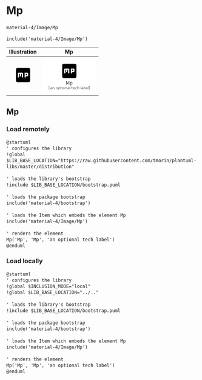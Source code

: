 # Mp


```text
material-4/Image/Mp
```

```text
include('material-4/Image/Mp')
```



| Illustration | Mp |
| :---: | :---: |
| ![illustration for Illustration](../../material-4/Image/Mp.png) | ![illustration for Mp](../../material-4/Image/Mp.Local.png) |




## Mp

### Load remotely
```plantuml
@startuml
' configures the library
!global $LIB_BASE_LOCATION="https://raw.githubusercontent.com/tmorin/plantuml-libs/master/distribution"

' loads the library's bootstrap
!include $LIB_BASE_LOCATION/bootstrap.puml

' loads the package bootstrap
include('material-4/bootstrap')

' loads the Item which embeds the element Mp
include('material-4/Image/Mp')

' renders the element
Mp('Mp', 'Mp', 'an optional tech label')
@enduml
```

### Load locally
```plantuml
@startuml
' configures the library
!global $INCLUSION_MODE="local"
!global $LIB_BASE_LOCATION="../.."

' loads the library's bootstrap
!include $LIB_BASE_LOCATION/bootstrap.puml

' loads the package bootstrap
include('material-4/bootstrap')

' loads the Item which embeds the element Mp
include('material-4/Image/Mp')

' renders the element
Mp('Mp', 'Mp', 'an optional tech label')
@enduml
```

